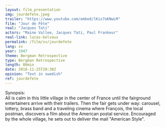 ```yaml
---
layout: film_presentation
img: jourdefete.jpeg
trailer: "https://www.youtube.com/embed/lKix7oKNwLM"
film: "Jour de Fête"
real: "Jacques Tati"
actors: "Maine Vallee, Jacques Tati, Paul Frankeur"
real-link: lucas-belvaux
permalink: /film/sv/jourdefete
lang: sv
year: 1947
theme: Bergman Retrospective
type: Bergman Retrospective
length: 86min
date: 2018-11-25T20:30Z
opinion: "Text in swedish"
ref: jourdefete
---
```



<span class="name"> Synopsis:</span> <br/>
<span class="resumefilm">  All is calm in this little village in the center of France until the fairground entertainers arrive with their trailers. Then the fair gets under way: carousel, lottery, brass band and a traveling cinema where François, the local postman, discovers a film about the American postal service. Encouraged by the whole village, he sets out to deliver the mail "American Style". </span>	
